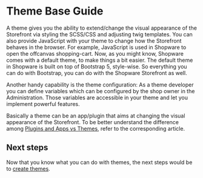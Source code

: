 # Theme Base Guide

A theme gives you the ability to extend/change the visual appearance of the Storefront via styling the SCSS/CSS and adjusting twig templates. You can also provide JavaScript with your theme to change how the Storefront behaves in the browser. For example, JavaScript is used in Shopware to open the offcanvas shopping-cart. Now, as you might know, Shopware comes with a default theme, to make things a bit easier. The default theme in Shopware is built on top of Bootstrap 5, style-wise. So everything you can do with Bootstrap, you can do with the Shopware Storefront as well.

Another handy capability is the theme configuration: As a theme developer you can define variables which can be configured by the shop owner in the Administration. Those variables are accessible in your theme and let you implement powerful features.

Basically a theme can be an app/plugin that aims at changing the visual appearance of the Storefront. To be better understand the difference among [Plugins and Apps vs Themes](differences-plugins-and-apps-vs-themes), refer to the corresponding article.

## Next steps

Now that you know what you can do with themes, the next steps would be to [create themes](create-a-theme).
